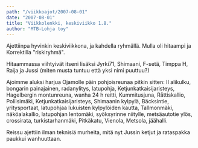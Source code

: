 ```yaml
---
path: "/viikkoajot/2007-08-01"
date: "2007-08-01"
title: "Viikkolenkki, keskiviikko 1.8."
author: "MTB-Lohja toy"
---
```

Ajettiinpa hyvinkin keskiviikkona, ja kahdella ryhmällä. Mulla oli hitaampi ja Korrektilla "riskiryhmä".
 
Hitaammassa viihtyivät itseni lisäksi Jyrki71, Shimaani, F-setä, Timppa H, Raija ja Jussi (miten musta tuntuu että yksi nimi puuttuu?) 
 
Ajoimme aluksi harjua Ojamolle päin pohjoisreunaa pitkin sitten: II alikulku, bongarin painajainen, radanylitys, latupohja, Ketjunkatkaisijaristeys, Hagelbergin montunreuna, wanha 24 h reitti, Kummitusjuna, Råttiskallio, Poliisimäki, Ketjunkatkaisijaristeys, Shimaanin kylpylä, Bäcksintie, yritysportaat, latupohjaa lukuisten kylpylöiden kautta, Tallmonmäki, näköalakallio, latupohjan lentomäki, syöksyrinne niitylle, metsäautotie ylös, crossirata, turkistarhanmäki, Pitkäkatu, Vienola, Metsola, jäähalli. 
 
Reissu ajettiin ilman teknisiä murheita, mitä nyt Jussin ketjut ja rataspakka paukkui wanhuuttaan.